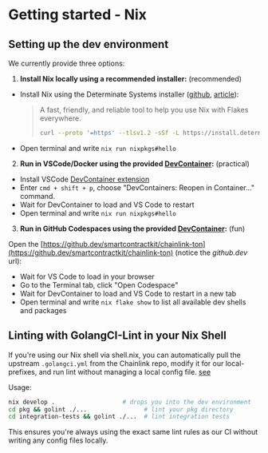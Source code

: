 # Getting started - Nix

## Setting up the dev environment

We currently provide three options:

1. **Install Nix locally using a recommended installer:** (recommended)

- Install Nix using the Determinate Systems installer ([github](https://github.com/DeterminateSystems/nix-installer), [article](https://determinate.systems/posts/determinate-nix-installer)):

    > A fast, friendly, and reliable tool to help you use Nix with Flakes everywhere.
    >
    > ```bash
    > curl --proto '=https' --tlsv1.2 -sSf -L https://install.determinate.systems/nix | sh -s -- install --determinate
    > ```

- Open terminal and write `nix run nixpkgs#hello`

2. **Run in VSCode/Docker using the provided [DevContainer](.devcontainer.json):** (practical)

- Install VSCode [DevContainer extension](https://marketplace.visualstudio.com/items?itemName=ms-vscode-remote.remote-containers)
- Enter `cmd + shift + p`, choose "DevContainers: Reopen in Container..." command.
- Wait for DevContainer to load and VS Code to restart
- Open terminal and write `nix run nixpkgs#hello`

3. **Run in GitHub Codespaces using the provided [DevContainer](.devcontainer.json):** (fun)

Open the [https://github.dev/smartcontractkit/chainlink-ton](https://github.dev/smartcontractkit/chainlink-ton) (notice the *github.dev* url):

- Wait for VS Code to load in your browser
- Go to the Terminal tab, click "Open Codespace"
- Wait for DevContainer to load and VS Code to restart in a new tab
- Open terminal and write `nix flake show` to list all available dev shells and packages

## Linting with GolangCI-Lint in your Nix Shell

If you're using our Nix shell via shell.nix, you can automatically pull the upstream `.golangci.yml` from the Chainlink repo, modify it for our local-prefixes, and run lint without managing a local config file. [see](shell.nix)

Usage:

```bash
nix develop .                   # drops you into the dev environment
cd pkg && golint ./...                # lint your pkg directory
cd integration-tests && golint ./...  # lint integration tests
```

This ensures you're always using the exact same lint rules as our CI without writing any config files locally.
